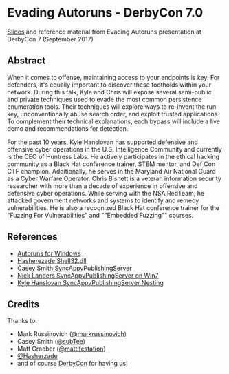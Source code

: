 # Evading Autoruns - DerbyCon 7.0
[Slides](https://github.com/huntresslabs/evading-autoruns/raw/master/Evading_Autoruns_Slides.pdf) and reference material from Evading Autoruns presentation at DerbyCon 7 (September 2017)

## Abstract
When it comes to offense, maintaining access to your endpoints is key. For defenders, it's equally important to discover these footholds within your network. During this talk, Kyle and Chris will expose several semi-public and private techniques used to evade the most common persistence enumeration tools. Their techniques will explore ways to re-invent the run key, unconventionally abuse search order, and exploit trusted applications. To complement their technical explanations, each bypass will include a live demo and recommendations for detection.

For the past 10 years, Kyle Hanslovan has supported defensive and offensive cyber operations in the U.S. Intelligence Community and currently is the CEO of Huntress Labs. He actively participates in the ethical hacking community as a Black Hat conference trainer, STEM mentor, and Def Con CTF champion. Additionally, he serves in the Maryland Air National Guard as a Cyber Warfare Operator. Chris Bisnett is a veteran information security researcher with more than a decade of experience in offensive and defensive cyber operations. While serving with the NSA RedTeam, he attacked government networks and systems to identify and remedy vulnerabilities. He is also a recognized Black Hat conference trainer for the “Fuzzing For Vulnerabilities” and ""Embedded Fuzzing"" courses.

## References
* [Autoruns for Windows](https://docs.microsoft.com/en-us/sysinternals/downloads/autoruns)
* [Hasherezade Shell32.dll](https://twitter.com/hasherezade/status/849756054145699840)
* [Casey Smith SyncAppvPublishingServer](https://twitter.com/subTee/status/855738126882316288)
* [Nick Landers SyncAppvPublishingServer on Win7](https://twitter.com/monoxgas/status/895417000410861568)
* [Kyle Hanslovan SyncAppvPublishingServer Nesting](https://twitter.com/KyleHanslovan/status/905189665120149506)

## Credits
Thanks to:
* Mark Russinovich ([@markrussinovich](https://twitter.com/markrussinovich))
* Casey Smith ([@subTee](https://twitter.com/subtee))
* Matt Graeber ([@mattifestation](https://twitter.com/mattifestation))
* [@Hasherzade](https://twitter.com/hasherezade)
* and of course [DerbyCon](https://www.derbycon.com/) for having us!
